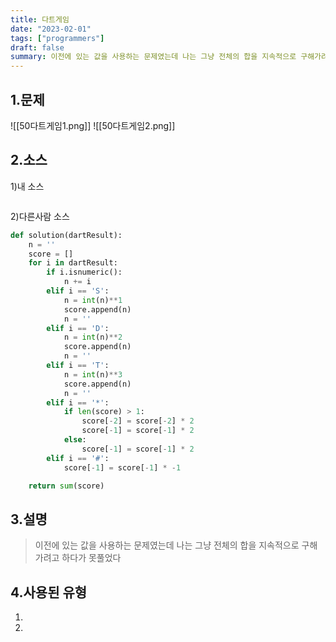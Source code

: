 ```yaml
---
title: 다트게임
date: "2023-02-01"
tags: ["programmers"]
draft: false
summary: 이전에 있는 값을 사용하는 문제였는데 나는 그냥 전체의 합을 지속적으로 구해가려고 하다가 못풀었다
---
```


## 1.문제

![[50다트게임1.png]]
![[50다트게임2.png]]

## 2.소스

1)내 소스

```python

```

2)다른사람 소스

```python
def solution(dartResult):
    n = ''
    score = []
    for i in dartResult:
        if i.isnumeric():
            n += i
        elif i == 'S':
            n = int(n)**1
            score.append(n)
            n = ''
        elif i == 'D':
            n = int(n)**2
            score.append(n)
            n = ''
        elif i == 'T':
            n = int(n)**3
            score.append(n)
            n = ''
        elif i == '*':
            if len(score) > 1:
                score[-2] = score[-2] * 2
                score[-1] = score[-1] * 2
            else:
                score[-1] = score[-1] * 2
        elif i == '#':
            score[-1] = score[-1] * -1

    return sum(score)
```

## 3.설명

> 이전에 있는 값을 사용하는 문제였는데
> 나는 그냥 전체의 합을 지속적으로 구해가려고 하다가 못풀었다

## 4.사용된 유형

1.
2.
